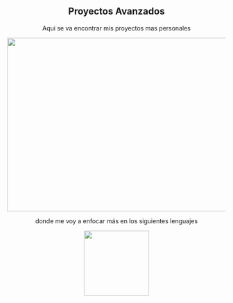 <div align = "center">
  <h2>Proyectos Avanzados</h2>
  <p>Aqui se va encontrar mis proyectos mas personales</p>
  <img src="https://concepto.de/wp-content/uploads/2014/08/programacion-2-e1551291144973.jpg"  width = 600 height = 400>
  <p>donde me voy a enfocar más en los siguientes lenguajes</p>
  <img src = "https://i.ibb.co/tL1v6Jt/html-5.png" width = 150 height = 150>
</div>

